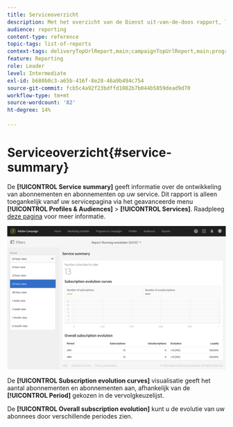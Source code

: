 ```yaml
---
title: Serviceoverzicht
description: Met het overzicht van de Dienst uit-van-de-doos rapport, leer over de evolutie van abonnementen en abonnementen.
audience: reporting
content-type: reference
topic-tags: list-of-reports
context-tags: deliveryTopUrlReport,main;campaignTopUrlReport,main;programTopUrlReport,main
feature: Reporting
role: Leader
level: Intermediate
exl-id: b680b0c3-a65b-416f-8e28-46a9b494c754
source-git-commit: fcb5c4a92f23bdffd1082b7b044b5859dead9d70
workflow-type: tm+mt
source-wordcount: '82'
ht-degree: 14%

---
```


# Serviceoverzicht{#service-summary}

De **[!UICONTROL Service summary]** geeft informatie over de ontwikkeling van abonnementen en abonnementen op uw service.
Dit rapport is alleen toegankelijk vanaf uw servicepagina via het geavanceerde menu **[!UICONTROL Profiles & Audiences]** > **[!UICONTROL Services]**. Raadpleeg [deze pagina](../../audiences/using/monitoring-subscriptions.md#service-reports) voor meer informatie.

![](assets/service-summary.png)

De **[!UICONTROL Subscription evolution curves]** visualisatie geeft het aantal abonnementen en abonnementen aan, afhankelijk van de **[!UICONTROL Period]** gekozen in de vervolgkeuzelijst.

De **[!UICONTROL Overall subscription evolution]** kunt u de evolutie van uw abonnees door verschillende periodes zien.
